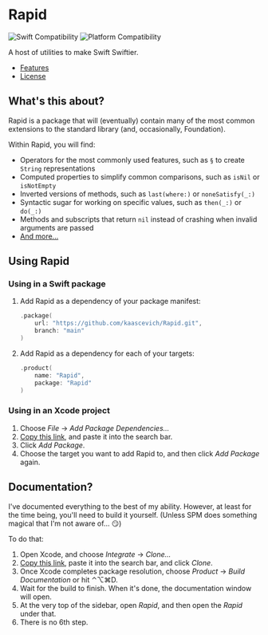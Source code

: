# Rapid

![Swift Compatibility] ![Platform Compatibility]

[Swift Compatibility]: https://img.shields.io/endpoint?url=https%3A%2F%2Fswiftpackageindex.com%2Fapi%2Fpackages%2Fkaascevich%2FRapid%2Fbadge%3Ftype%3Dswift-versions
[Platform Compatibility]: https://img.shields.io/endpoint?url=https%3A%2F%2Fswiftpackageindex.com%2Fapi%2Fpackages%2Fkaascevich%2FRapid%2Fbadge%3Ftype%3Dplatforms

A host of utilities to make Swift Swiftier.

 - [Features](/Features.md)
 - [License](/License.md)
 
## What's this about?

Rapid is a package that will (eventually) contain many of the most common extensions to the standard library (and, occasionally, Foundation).

Within Rapid, you will find:
 - Operators for the most commonly used features, such as `§` to create `String` representations
 - Computed properties to simplify common comparisons, such as `isNil` or `isNotEmpty`
 - Inverted versions of methods, such as `last(where:)` or `noneSatisfy(_:)`
 - Syntactic sugar for working on specific values, such as `then(_:)` or `do(_:)`
 - Methods and subscripts that return `nil` instead of crashing when invalid arguments are passed
 - [And more...](/Features.md)

## Using Rapid

### Using in a Swift package

 1. Add Rapid as a dependency of your package manifest:
 
    ```swift
    .package(
        url: "https://github.com/kaascevich/Rapid.git",
        branch: "main"
    )
    ```
 2. Add Rapid as a dependency for each of your targets:
 
    ```swift
    .product(
        name: "Rapid",
        package: "Rapid"
    )
    ```
    
### Using in an Xcode project

 1. Choose *File* → *Add Package Dependencies...*
 2. [Copy this link](https://github.com/kaascevich/Rapid.git), and paste it into the search bar.
 3. Click *Add Package*.
 4. Choose the target you want to add Rapid to, and then click *Add Package* again.

## Documentation?

I've documented everything to the best of my ability. However, at least for the time being, you'll need to build it yourself. (Unless SPM does something magical that I'm not aware of... 😏)

To do that:
 1. Open Xcode, and choose *Integrate* → *Clone...*
 2. [Copy this link](https://github.com/kaascevich/Rapid.git), paste it into the search bar, and click *Clone*.
 3. Once Xcode completes package resolution, choose *Product* → *Build Documentation* or hit ⌃⌥⌘D.
 4. Wait for the build to finish. When it's done, the documentation window will open.
 5. At the very top of the sidebar, open *Rapid*, and then open the *Rapid* under that.
 6. There is no 6th step.
